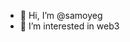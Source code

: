 - 👋 Hi, I’m @samoyeg
- 👀 I’m interested in web3


<!---
samoyeg/samoyeg is a ✨ special ✨ repository because its `README.md` (this file) appears on your GitHub profile.
You can click the Preview link to take a look at your changes.
--->
